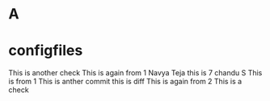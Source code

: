# A
# configfiles
This is another check
This is again from 1
Navya Teja
this is 7
chandu S
This is from 1
This is anther commit
this is diff
This is again from 2
This is a check
